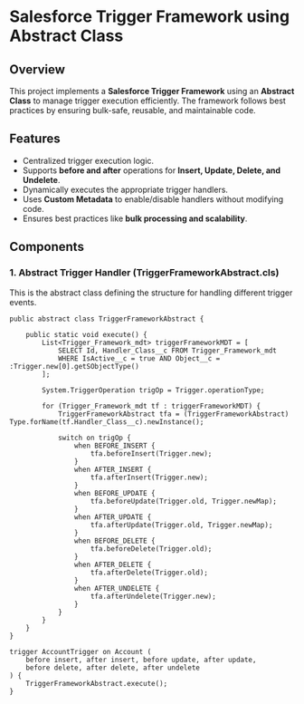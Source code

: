 # Salesforce Trigger Framework using Abstract Class

## Overview

This project implements a **Salesforce Trigger Framework** using an **Abstract Class** to manage trigger execution efficiently. The framework follows best practices by ensuring bulk-safe, reusable, and maintainable code.

## Features

- Centralized trigger execution logic.
- Supports **before and after** operations for **Insert, Update, Delete, and Undelete**.
- Dynamically executes the appropriate trigger handlers.
- Uses **Custom Metadata** to enable/disable handlers without modifying code.
- Ensures best practices like **bulk processing and scalability**.

## Components

### 1. **Abstract Trigger Handler (TriggerFrameworkAbstract.cls)**

This is the abstract class defining the structure for handling different trigger events.

```apex
public abstract class TriggerFrameworkAbstract { 

    public static void execute() {
        List<Trigger_Framework_mdt> triggerFrameworkMDT = [
            SELECT Id, Handler_Class__c FROM Trigger_Framework_mdt 
            WHERE IsActive__c = true AND Object__c = :Trigger.new[0].getSObjectType()
        ];

        System.TriggerOperation trigOp = Trigger.operationType;
        
        for (Trigger_Framework_mdt tf : triggerFrameworkMDT) {
            TriggerFrameworkAbstract tfa = (TriggerFrameworkAbstract) Type.forName(tf.Handler_Class__c).newInstance();
            
            switch on trigOp {
                when BEFORE_INSERT {
                    tfa.beforeInsert(Trigger.new);
                }
                when AFTER_INSERT {
                    tfa.afterInsert(Trigger.new);
                }
                when BEFORE_UPDATE {
                    tfa.beforeUpdate(Trigger.old, Trigger.newMap);
                }
                when AFTER_UPDATE {
                    tfa.afterUpdate(Trigger.old, Trigger.newMap);
                }
                when BEFORE_DELETE {
                    tfa.beforeDelete(Trigger.old);
                }
                when AFTER_DELETE {
                    tfa.afterDelete(Trigger.old);
                }
                when AFTER_UNDELETE {
                    tfa.afterUndelete(Trigger.new);
                }
            }
        }
    }
}

trigger AccountTrigger on Account (
    before insert, after insert, before update, after update, 
    before delete, after delete, after undelete
) {
    TriggerFrameworkAbstract.execute();
}
